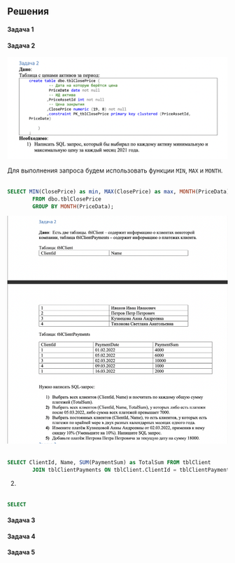 ## Решения

#### Задача 1

#### Задача 2

![](./images/task2(1).png)

Для выполнения запроса будем использовать функции `MIN`, `MAX` и `MONTH`. 

```SQL

SELECT MIN(ClosePrice) as min, MAX(ClosePrice) as max, MONTH(PriceData)
        FROM dbo.tblClosePrice 
        GROUP BY MONTH(PriceData);

```

![](./images/task2(2).png)

   
 
```SQL

SELECT ClientId, Name, SUM(PaymentSum) as TotalSum FROM tblClient 
        JOIN tblClientPayments ON tblClient.ClientId = tblClientPayments.ClientId


```

2)

```SQL

SELECT 


```

#### Задача 3

#### Задача 4

#### Задача 5
